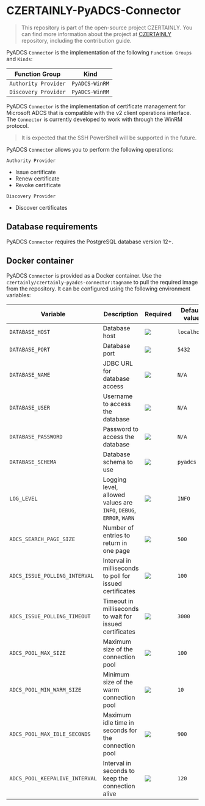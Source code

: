 # CZERTAINLY-PyADCS-Connector

> This repository is part of the open-source project CZERTAINLY. You can find more information about the project at [CZERTAINLY](https://github.com/CZERTAINLY/CZERTAINLY) repository, including the contribution guide.

PyADCS `Connector` is the implementation of the following `Function Groups` and `Kinds`:

| Function Group       | Kind           |
|----------------------|----------------|
| `Authority Provider` | `PyADCS-WinRM` |
| `Discovery Provider` | `PyADCS-WinRM` |

PyADCS `Connector` is the implementation of certificate management for Microsoft ADCS that is compatible with the v2 client operations interface. The `Connector` is currently developed to work with through the WinRM protocol.

> It is expected that the SSH PowerShell will be supported in the future.

PyADCS `Connector` allows you to perform the following operations:

`Authority Provider`
- Issue certificate
- Renew certificate
- Revoke certificate

`Discovery Provider`
- Discover certificates

## Database requirements

PyADCS `Connector` requires the PostgreSQL database version 12+.

## Docker container

PyADCS `Connector` is provided as a Docker container. Use the `czertainly/czertainly-pyadcs-connector:tagname` to pull the required image from the repository. It can be configured using the following environment variables:

| Variable                       | Description                                                        | Required                                           | Default value |
|--------------------------------|--------------------------------------------------------------------|----------------------------------------------------|---------------|
| `DATABASE_HOST`                | Database host                                                      | ![](https://img.shields.io/badge/-NO-red.svg)      | `localhost`   |
| `DATABASE_PORT`                | Database port                                                      | ![](https://img.shields.io/badge/-NO-red.svg)      | `5432`        |
| `DATABASE_NAME`                | JDBC URL for database access                                       | ![](https://img.shields.io/badge/-YES-success.svg) | `N/A`         |
| `DATABASE_USER`                | Username to access the database                                    | ![](https://img.shields.io/badge/-YES-success.svg) | `N/A`         |
| `DATABASE_PASSWORD`            | Password to access the database                                    | ![](https://img.shields.io/badge/-YES-success.svg) | `N/A`         |
| `DATABASE_SCHEMA`              | Database schema to use                                             | ![](https://img.shields.io/badge/-NO-red.svg)      | `pyadcs`      |
| `LOG_LEVEL`                    | Logging level, allowed values are `INFO`, `DEBUG`, `ERROR`, `WARN` | ![](https://img.shields.io/badge/-NO-red.svg)      | `INFO`        |
| `ADCS_SEARCH_PAGE_SIZE`        | Number of entries to return in one page                            | ![](https://img.shields.io/badge/-NO-red.svg)      | `500`         |
| `ADCS_ISSUE_POLLING_INTERVAL`  | Interval in milliseconds to poll for issued certificates           | ![](https://img.shields.io/badge/-NO-red.svg)      | `100`         |
| `ADCS_ISSUE_POLLING_TIMEOUT`   | Timeout in milliseconds to wait for issued certificates            | ![](https://img.shields.io/badge/-NO-red.svg)      | `3000`        |
| `ADCS_POOL_MAX_SIZE`           | Maximum size of the connection pool                                | ![](https://img.shields.io/badge/-NO-red.svg)      | `100`         |
| `ADCS_POOL_MIN_WARM_SIZE`      | Minimum size of the warm connection pool                           | ![](https://img.shields.io/badge/-NO-red.svg)      | `10`          |
| `ADCS_POOL_MAX_IDLE_SECONDS`   | Maximum idle time in seconds for the connection pool               | ![](https://img.shields.io/badge/-NO-red.svg)      | `900`         |
| `ADCS_POOL_KEEPALIVE_INTERVAL` | Interval in seconds to keep the connection alive                   | ![](https://img.shields.io/badge/-NO-red.svg)      | `120`         |
